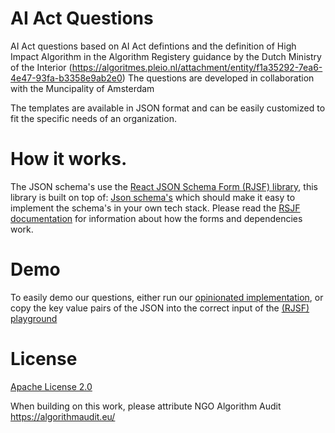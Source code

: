# AI Act Questions

AI Act questions based on AI Act defintions and the definition of High Impact Algorithm in the Algorithm Registery guidance by the Dutch Ministry of the Interior (https://algoritmes.pleio.nl/attachment/entity/f1a35292-7ea6-4e47-93fa-b3358e9ab2e0)
The questions are developed in collaboration with the Muncipality of Amsterdam

The templates are available in JSON format and can be easily customized to fit the specific needs of an organization.

# How it works.

The JSON schema's use the [React JSON Schema Form (RJSF) library](https://github.com/rjsf-team/react-jsonschema-form), this library is built on top of: [Json schema's](https://json-schema.org/) which should make it easy to implement the schema's in your own tech stack.
Please read the [RSJF documentation](https://rjsf-team.github.io/react-jsonschema-form/docs/) for information about how the forms and dependencies work.

# Demo

To easily demo our questions, either run our [opinionated implementation](https://github.com/NGO-Algorithm-Audit/AI-Act-Implementation-Tool), or copy the key value pairs of the JSON into the correct input of the [(RJSF) playground](https://rjsf-team.github.io/react-jsonschema-form/)

# License
[Apache License 2.0](./LICENSE)

When building on this work, please attribute NGO Algorithm Audit https://algorithmaudit.eu/
